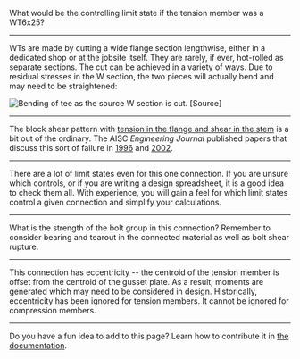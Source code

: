 What would be the controlling limit state if the tension member was a WT6x25?

--------------------------------------------------------------------------------

WTs are made by cutting a wide flange section lengthwise, either in a dedicated shop
or at the jobsite itself.
They are rarely, if ever, hot-rolled as separate sections.
The cut can be achieved in a variety of ways.
Due to residual stresses in the W section, the two pieces will actually bend
and may need to be straightened:

![Bending of tee as the source W section is cut. \[[Source](https://www.youtube.com/watch?v=x3qNUgCmbDY)\]](./bending-of-tee-when-cut.gif)

--------------------------------------------------------------------------------

The block shear pattern with [tension in the flange and shear in the stem](#Block-shear-1)
is a bit out of the ordinary. The AISC *Engineering Journal* published papers that discuss
this sort of failure in [1996](https://www.aisc.org/Block-Shear-of-Structural-Tees-in-Tension-Alternate-Paths)
and [2002](https://www.aisc.org/Block-Shear-Net-Section-Capacities-of-Struct-Tees-in-Tension-Test-Results-Code-Implications).

--------------------------------------------------------------------------------

There are a lot of limit states even for this one connection.
If you are unsure which controls, or if you are writing a design spreadsheet, it is a good idea to check them all.
With experience, you will gain a feel for which limit states control a given connection and simplify your calculations.

--------------------------------------------------------------------------------

What is the strength of the bolt group in this connection?
Remember to consider bearing and tearout in the connected material as well as bolt shear rupture.

--------------------------------------------------------------------------------

This connection has eccentricity -- the centroid of the tension member is offset
from the centroid of the gusset plate. As a result, moments are generated which
may need to be considered in design. Historically, eccentricity has been ignored
for tension members. It cannot be ignored for compression members.

--------------------------------------------------------------------------------

Do you have a fun idea to add to this page? Learn how to contribute it in [the documentation](../docs/#Adding-a-more-fun-item).
